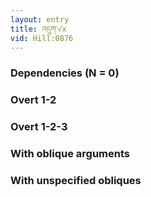 ```yaml
---
layout: entry
title: འདུག་√x
vid: Hill:0876
---
```

### Dependencies (N = 0)


### Overt 1-2


### Overt 1-2-3


### With oblique arguments


### With unspecified obliques
